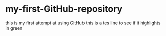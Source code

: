 my-first-GitHub-repository
==========================

this is my first attempt at using GitHub
this is a tes line to see if it highlights in green
